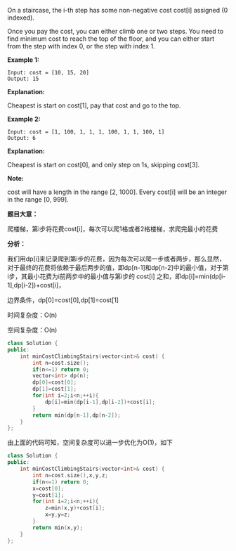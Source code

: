 On a staircase, the i-th step has some non-negative cost cost[i] assigned (0 indexed).

Once you pay the cost, you can either climb one or two steps. You need to find minimum cost to reach the top of the floor, and you can either start from the step with index 0, or the step with index 1.

**Example 1:**
```
Input: cost = [10, 15, 20]
Output: 15
```
**Explanation:**

Cheapest is start on cost[1], pay that cost and go to the top.

**Example 2:**

```
Input: cost = [1, 100, 1, 1, 1, 100, 1, 1, 100, 1]
Output: 6
```

**Explanation:**

Cheapest is start on cost[0], and only step on 1s, skipping cost[3].

**Note:**

cost will have a length in the range [2, 1000].
Every cost[i] will be an integer in the range [0, 999].

**题目大意：**

爬楼梯，第i步将花费cost[i]，每次可以爬1格或者2格楼梯，求爬完最小的花费

**分析：**

我们用dp[i]来记录爬到第i步的花费，因为每次可以爬一步或者两步，那么显然，对于最终的花费将依赖于最后两步的值，即dp[n-1]和dp[n-2]中的最小值，对于第i步，其最小花费为i前两步中的最小值与第i步的 cost[i] 之和，即dp[i]=min(dp[i-1],dp[i-2])+cost[i]，

边界条件，dp[0]=cost[0],dp[1]=cost[1]

时间复杂度：O(n)

空间复杂度：O(n)

```cpp
class Solution {
public:
    int minCostClimbingStairs(vector<int>& cost) {
        int n=cost.size();
        if(n<=1) return 0;
        vector<int> dp(n);
        dp[0]=cost[0];
        dp[1]=cost[1];
        for(int i=2;i<n;++i){
            dp[i]=min(dp[i-1],dp[i-2])+cost[i];
        }
        return min(dp[n-1],dp[n-2]);
    }
};
```

由上面的代码可知，空间复杂度可以进一步优化为O(1)，如下

```cpp
class Solution {
public:
    int minCostClimbingStairs(vector<int>& cost) {
        int n=cost.size(),x,y,z;
        if(n<=1) return 0;
        x=cost[0];
        y=cost[1];
        for(int i=2;i<n;++i){
            z=min(x,y)+cost[i];
            x=y,y=z;
        }
        return min(x,y);
    }
};
```

